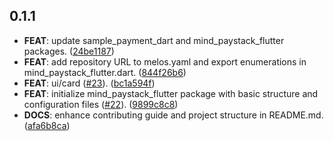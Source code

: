 ## 0.1.1

 - **FEAT**: update sample_payment_dart and mind_paystack_flutter packages. ([24be1187](https://github.com/Dartmind-OpenSource/mind-paystack/commit/24be11871e88dff4ccdc987334909c7ced8b4e60))
 - **FEAT**: add repository URL to melos.yaml and export enumerations in mind_paystack_flutter.dart. ([844f26b6](https://github.com/Dartmind-OpenSource/mind-paystack/commit/844f26b6ca5f6215e88609140c4d922ea38ce0eb))
 - **FEAT**: ui/card ([#23](https://github.com/Dartmind-OpenSource/mind-paystack/issues/23)). ([bc1a594f](https://github.com/Dartmind-OpenSource/mind-paystack/commit/bc1a594fbd8905b56cf2c35a8138036fac52e8ae))
 - **FEAT**: initialize mind_paystack_flutter package with basic structure and configuration files ([#22](https://github.com/Dartmind-OpenSource/mind-paystack/issues/22)). ([9899c8c8](https://github.com/Dartmind-OpenSource/mind-paystack/commit/9899c8c86bba8cb88251b4f6fd86d4fd1281ce37))
 - **DOCS**: enhance contributing guide and project structure in README.md. ([afa6b8ca](https://github.com/Dartmind-OpenSource/mind-paystack/commit/afa6b8ca0a810863a8aa323767f1c619e0c084e9))

